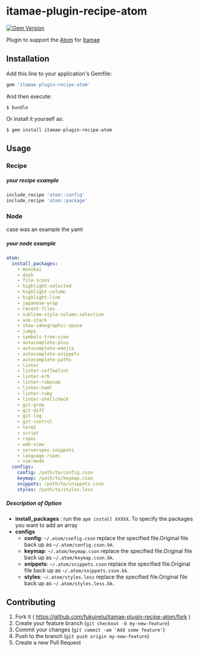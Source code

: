 # itamae-plugin-recipe-atom

[![Gem Version](https://badge.fury.io/rb/itamae-plugin-recipe-atom.svg)](http://badge.fury.io/rb/itamae-plugin-recipe-atom)

Plugin to support the [Atom](https://atom.io/) for [Itamae](https://github.com/itamae-kitchen/itamae)



## Installation

Add this line to your application's Gemfile:

```ruby
gem 'itamae-plugin-recipe-atom'
```

And then execute:

    $ bundle

Or install it yourself as:

    $ gem install itamae-plugin-recipe-atom



## Usage

### Recipe

##### your recipe example
```ruby
include_recipe 'atom::config'
include_recipe 'atom::package'
```

### Node
case was an example the yaml

##### your node example
```yaml
atom:
  install_packages:
    - monokai
    - dash
    - file-icons
    - highlight-selected
    - highlight-column
    - highlight-line
    - japanese-wrap
    - recent-files
    - sublime-style-column-selection
    - ask-stack
    - show-ideographic-space
    - jumpy
    - symbols-tree-view
    - autocomplete-plus
    - autocomplete-emojis
    - autocomplete-snippets
    - autocomplete-paths
    - linter
    - linter-coffeelint
    - linter-erb
    - linter-rubocop
    - linter-haml
    - linter-ruby
    - linter-shellcheck
    - git-grep
    - git-diff
    - git-log
    - git-control
    - term2
    - script
    - rspec
    - web-view
    - serverspec-snippets
    - language-rspec
    - vim-mode
  configs:
    config: /path/to/config.cson
    keymap: /path/to/keymap.cson
    snippets: /path/to/snippets.cson
    styles: /path/to/styles.less
```

##### Description of Option
- **install_packages** : run the `apm install XXXXX`. To specify the packages you want to add an array
- **configs**
  - **config**: `~/.atom/config.cson` replace the specified file.Original file back up as `~/.atom/config.cson.bk`.
  - **keymap**: `~/.atom/keymap.cson` replace the specified file.Original file back up as `~/.atom/keymap.cson.bk`.
  - **snippets**: `~/.atom/snippets.cson` replace the specified file.Original file back up as `~/.atom/snippets.cson.bk`.
  - **styles**: `~/.atom/styles.less` replace the specified file.Original file back up as `~/.atom/styles.less.bk`.



## Contributing

1. Fork it ( https://github.com/fukuiretu/itamae-plugin-recipe-atom/fork )
2. Create your feature branch (`git checkout -b my-new-feature`)
3. Commit your changes (`git commit -am 'Add some feature'`)
4. Push to the branch (`git push origin my-new-feature`)
5. Create a new Pull Request
